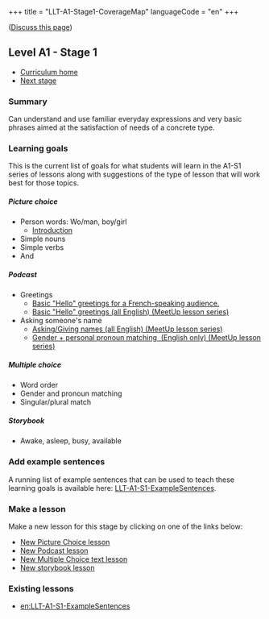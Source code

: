 +++
title = "LLT-A1-Stage1-CoverageMap"
languageCode = "en"
+++

([Discuss this page](/en/LLT-A1-Stage1-Talk))

## Level A1 - Stage 1

  - [Curriculum home](/group/thelastlanguagetextbook/curriculum)
  - [Next stage](/en/LLT-A1-Stage2-CoverageMap)

### Summary

Can understand and use familiar everyday expressions and very basic
phrases aimed at the satisfaction of needs of a concrete type.

### Learning goals

This is the current list of goals for what students will learn in the
A1-S1 series of lessons along with suggestions of the type of lesson
that will work best for those topics.

##### Picture choice

  - Person words: Wo/man, boy/girl
      - [Introduction](/en/Introduction)
  - Simple nouns
  - Simple verbs
  - And

##### Podcast

  - Greetings
      - [Basic "Hello" greetings for a French-speaking
        audience.](/en/Meetup_Introductions)
      - [Basic "Hello" greetings (all English) (MeetUp lesson
        series)](http://wikiotics.org/en/LLT-Conversation-Unit1-Introductions1)
  - Asking someone's name
      - [Asking/Giving names (all English) (MeetUp lesson
        series)](http://wikiotics.org/en/LLT-Conversation-Unit1-Introductions1)
      - [Gender + personal pronoun matching  (English only) (MeetUp
        lesson
        series)](http://wikiotics.org/en/LLT-Conversation-Unit1-Introductions2)

##### Multiple choice

  - Word
    order[](http://wikiotics.org/en/LLT-Conversation-Unit1-Introductions2)
  - Gender and pronoun matching
  - Singular/plural match

##### Storybook

  - Awake, asleep, busy, available

### Add example sentences

A running list of example sentences that can be used to teach these
learning goals is available here:
[LLT-A1-S1-ExampleSentences](/en/LLT-A1-S1-ExampleSentences).

### Make a lesson

Make a new lesson for this stage by clicking on one of the links below:

  - [New Picture Choice
    lesson](https://wikiotics.org/new/flashcard_deck?template=picture_choice&tag=LLT&tag=A1-S1&tag=target-language:en)
  - [New Podcast
    lesson](https://wikiotics.org/new/flashcard_deck?template=podcast&tag=LLT&tag=A1-S1&tag=target-language:en)
  - [New Multiple Choice text
    lesson](https://wikiotics.org/new/flashcard_deck?template=phrase_choice&tag=LLT&tag=A1-S1&tag=target-language:en)
  - [New storybook
    lesson](https://wikiotics.org/new/flashcard_deck?template=storybook&tag=LLT&tag=A1-S1&tag=target-language:en)

### Existing lessons

  - [en:LLT-A1-S1-ExampleSentences](/en/LLT-A1-S1-ExampleSentences)

